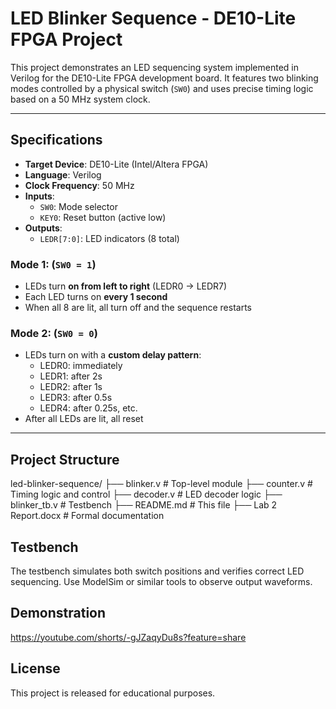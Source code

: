 # LED Blinker Sequence - DE10-Lite FPGA Project

This project demonstrates an LED sequencing system implemented in Verilog for the DE10-Lite FPGA development board. It features two blinking modes controlled by a physical switch (`SW0`) and uses precise timing logic based on a 50 MHz system clock.

---

## Specifications

- **Target Device**: DE10-Lite (Intel/Altera FPGA)
- **Language**: Verilog
- **Clock Frequency**: 50 MHz
- **Inputs**:
  - `SW0`: Mode selector
  - `KEY0`: Reset button (active low)
- **Outputs**:
  - `LEDR[7:0]`: LED indicators (8 total)

### Mode 1: (`SW0 = 1`)
- LEDs turn **on from left to right** (LEDR0 → LEDR7)
- Each LED turns on **every 1 second**
- When all 8 are lit, all turn off and the sequence restarts

### Mode 2: (`SW0 = 0`)
- LEDs turn on with a **custom delay pattern**:
  - LEDR0: immediately
  - LEDR1: after 2s
  - LEDR2: after 1s
  - LEDR3: after 0.5s
  - LEDR4: after 0.25s, etc.
- After all LEDs are lit, all reset

---

## Project Structure

led-blinker-sequence/
├── blinker.v          # Top-level module
├── counter.v          # Timing logic and control
├── decoder.v          # LED decoder logic
├── blinker_tb.v       # Testbench
├── README.md          # This file
├── Lab 2 Report.docx  # Formal documentation

## Testbench

The testbench simulates both switch positions and verifies correct LED sequencing. Use ModelSim or similar tools to observe output waveforms.

## Demonstration

https://youtube.com/shorts/-gJZaqyDu8s?feature=share

## License

This project is released for educational purposes.
